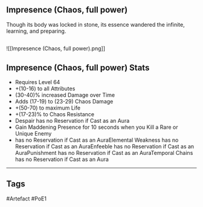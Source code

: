 ## Impresence (Chaos, full power)
Though its body was locked in stone,
its essence wandered the infinite,
learning, and preparing.
##
![[Impresence (Chaos, full power).png]]
## Impresence (Chaos, full power) Stats
- Requires Level 64
- +(10-16) to all Attributes
- (30-40)% increased Damage over Time
- Adds (17-19) to (23-29) Chaos Damage
- +(50-70) to maximum Life
- +(17-23)% to Chaos Resistance
- Despair has no Reservation if Cast as an Aura
- Gain Maddening Presence for 10 seconds when you Kill a Rare or Unique Enemy
- has no Reservation if Cast as an AuraElemental Weakness has no Reservation if Cast as an AuraEnfeeble has no Reservation if Cast as an AuraPunishment has no Reservation if Cast as an AuraTemporal Chains has no Reservation if Cast as an Aura


---
## Tags
#Artefact
#PoE1